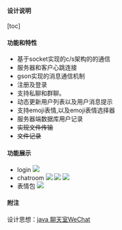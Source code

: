 #### 设计说明
[toc]
#### 功能和特性
- 基于socket实现的c/s架构的的通信
- 服务器和客户心跳连接
- gson实现的消息通信机制
- 注册及登录
- 支持私聊和群聊。
- 动态更新用户列表以及用户消息提示
- 支持emoji表情,以及emoji表情选择器
- 服务器端数据库用户记录
- ~~实现文件传输~~
- ~~文件记录~~

#### 功能展示
- login
![](http://ox6e8ykxi.bkt.clouddn.com/18-5-6/75566823.jpg)
- chatroom
![](http://ox6e8ykxi.bkt.clouddn.com/18-5-6/47280334.jpg)
![](http://ox6e8ykxi.bkt.clouddn.com/18-5-6/37373360.jpg)
![](http://ox6e8ykxi.bkt.clouddn.com/18-5-6/47028216.jpg)
- 表情包
![](http://ox6e8ykxi.bkt.clouddn.com/18-5-6/16077950.jpg)

#### 附注
设计思想：[java 聊天室WeChat](http://www.cnblogs.com/Dyleaf/p/7955145.html) 
